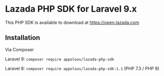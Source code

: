 # Lazada PHP SDK for Laravel 9.x

This PHP SDK is available to download at https://open.lazada.com

## Installation

Via Composer

Laravel 9: `composer require appolous/lazada-php-sdk`

Laravel 8: `composer require appolous/lazada-php-sdk:1.1` (PHP 7.3 / PHP 8)
